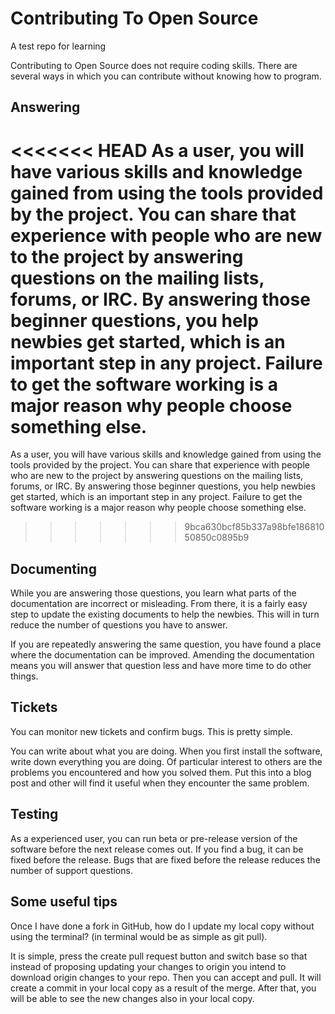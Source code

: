 # Contributing To Open Source

A test repo for learning

Contributing to Open Source does not require coding skills. There are several ways in which you can contribute without knowing how to program.


## Answering

<<<<<<< HEAD
As a user, you will have various skills and knowledge gained from using the tools provided by the project.  You can
share that experience with people who are new to the project by answering questions on the mailing lists, forums, or
IRC. By answering those beginner questions, you help newbies get started, which is an important step in any project.
Failure to get the software working is a major reason why people choose something else.
=======
As a user, you will have various skills and knowledge gained from using the tools provided by the project.  You can share that experience with people who are new to the project by answering questions on the mailing lists, forums, or IRC. By answering those beginner questions, you help newbies get started, which is an important step in any project. Failure to get the software working is a major reason why people choose something else.
>>>>>>> 9bca630bcf85b337a98bfe18681050850c0895b9

## Documenting

While you are answering those questions, you learn what parts of the documentation are incorrect or misleading.  From there, it is a fairly easy step to update the existing documents to help the newbies.  This will in turn reduce the number of questions you have to answer.

If you are repeatedly answering the same question, you have found a place where the documentation can be improved.  Amending the documentation means you will answer that question less and have more time to do other things.

## Tickets

You can monitor new tickets and confirm bugs.  This is pretty simple.

You can write about what you are doing.  When you first install the software, write down everything you are doing. Of particular interest to others are the problems you encountered and how you solved them.  Put this into a blog post and other will find it useful when they encounter the same problem.

## Testing

As a experienced user, you can run beta or pre-release version of the software before the next release comes out. If you find a bug, it can be fixed before the release.  Bugs that are fixed before the release reduces the number of support questions.

## Some useful tips

Once I have done a fork in GitHub, how do I update my local copy without using the terminal? (in terminal would be as simple as git pull).

It is simple, press the create pull request button and switch base so that instead of proposing updating your changes to origin you intend to download origin changes to your repo. Then you can accept and pull. It will create a commit in your local copy as a result of the merge. After that, you will be able to see the new changes also in your local copy.

